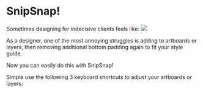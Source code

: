# SnipSnap!
Sometimes designing for indecisive clients feels like:
![](https://tenor.com/view/michael-scott-vasectomy-snipsnap-gif-8754405)

As a designer, one of the most annoying struggles is adding to artboards or layers, then removing additional bottom padding again to fit your style guide.

Now you can easily do this with SnipSnap!

Simple use the following 3 keyboard shortcuts to adjust your artboards or layers:
